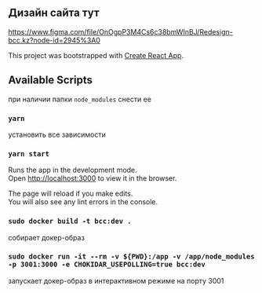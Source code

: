 ## Дизайн сайта тут

https://www.figma.com/file/OnOgpP3M4Cs6c38bmWInBJ/Redesign-bcc.kz?node-id=2945%3A0

This project was bootstrapped with [Create React App](https://github.com/facebook/create-react-app).

## Available Scripts

при наличии папки `node_modules` снести ее

### `yarn`

установить все зависимости

### `yarn start`

Runs the app in the development mode.<br />
Open [http://localhost:3000](http://localhost:3000) to view it in the browser.

The page will reload if you make edits.<br />
You will also see any lint errors in the console.

### `sudo docker build -t bcc:dev .`

собирает докер-образ

### `sudo docker run -it --rm -v ${PWD}:/app -v /app/node_modules -p 3001:3000 -e CHOKIDAR_USEPOLLING=true bcc:dev`

запускает докер-образ в интерактивном режиме на порту 3001